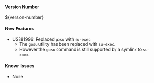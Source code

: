 #### Version Number
${version-number}

#### New Features
- US881996: Replaced `gosu` with `su-exec`  
  - The `gosu` utility has been replaced with `su-exec`.
  - However the `gosu` command is still supported by a symlink to `su-exec`.

#### Known Issues
- None
